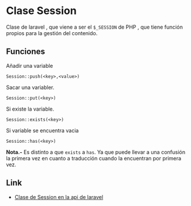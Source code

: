 # Clase Session
Clase de laravel , que viene a ser el `$_SESSION` de PHP , que tiene función propios para la gestión del contenido.
## Funciones 
Añadir una variable
```
Session::push(<key>,<value>)
```
Sacar una variabler.
```
Session::put(<key>)
```
Si existe la variable.
```
Session::exists(<key>)
```
Si variable se encuentra vacia
```
Session::has(<key>)
```
**Nota.-** Es distinto a que `exists` a `has`. Ya que puede llevar a una confusión la primera vez en cuanto a traducción
cuando la encuentran por primera vez.

## Link
 * [Clase de Session en la api de laravel](https://laravel.com/api/5.3/Illuminate/Http/Request.html)
